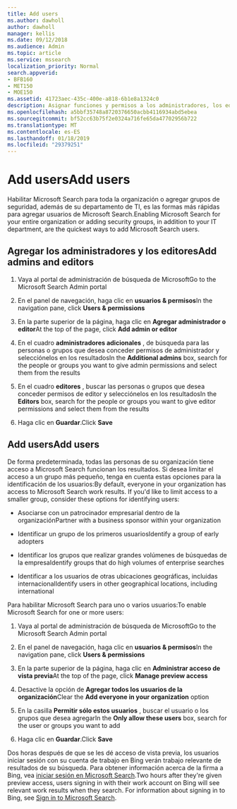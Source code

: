 ```yaml
---
title: Add users
ms.author: dawholl
author: dawholl
manager: kellis
ms.date: 09/12/2018
ms.audience: Admin
ms.topic: article
ms.service: mssearch
localization_priority: Normal
search.appverid:
- BFB160
- MET150
- MOE150
ms.assetid: 41723aec-435c-400e-a818-6b1e8a1324c0
description: Asignar funciones y permisos a los administradores, los editores y los usuarios en el portal de administración de búsqueda de Microsoft
ms.openlocfilehash: a5bbf35748a8720376650acbb4116934abd5ebea
ms.sourcegitcommit: bf52cc63b75f2e0324a716fe65da47702956b722
ms.translationtype: MT
ms.contentlocale: es-ES
ms.lasthandoff: 01/18/2019
ms.locfileid: "29379251"
---
```

# <a name="add-users"></a><span data-ttu-id="60c08-103">Add users</span><span class="sxs-lookup"><span data-stu-id="60c08-103">Add users</span></span>

<span data-ttu-id="60c08-104">Habilitar Microsoft Search para toda la organización o agregar grupos de seguridad, además de su departamento de TI, es las formas más rápidas para agregar usuarios de Microsoft Search.</span><span class="sxs-lookup"><span data-stu-id="60c08-104">Enabling Microsoft Search for your entire organization or adding security groups, in addition to your IT department, are the quickest ways to add Microsoft Search users.</span></span>
  
## <a name="add-admins-and-editors"></a><span data-ttu-id="60c08-105">Agregar los administradores y los editores</span><span class="sxs-lookup"><span data-stu-id="60c08-105">Add admins and editors</span></span>

1. <span data-ttu-id="60c08-106">Vaya al portal de administración de búsqueda de Microsoft</span><span class="sxs-lookup"><span data-stu-id="60c08-106">Go to the Microsoft Search Admin portal</span></span>
    
2. <span data-ttu-id="60c08-107">En el panel de navegación, haga clic en **usuarios &amp; permisos**</span><span class="sxs-lookup"><span data-stu-id="60c08-107">In the navigation pane, click **Users &amp; permissions**</span></span>
    
3. <span data-ttu-id="60c08-108">En la parte superior de la página, haga clic en **Agregar administrador o editor**</span><span class="sxs-lookup"><span data-stu-id="60c08-108">At the top of the page, click **Add admin or editor**</span></span>
    
4. <span data-ttu-id="60c08-109">En el cuadro **administradores adicionales** , de búsqueda para las personas o grupos que desea conceder permisos de administrador y selecciónelos en los resultados</span><span class="sxs-lookup"><span data-stu-id="60c08-109">In the **Additional admins** box, search for the people or groups you want to give admin permissions and select them from the results</span></span> 
    
5. <span data-ttu-id="60c08-110">En el cuadro **editores** , buscar las personas o grupos que desea conceder permisos de editor y selecciónelos en los resultados</span><span class="sxs-lookup"><span data-stu-id="60c08-110">In the **Editors** box, search for the people or groups you want to give editor permissions and select them from the results</span></span> 
    
6. <span data-ttu-id="60c08-111">Haga clic en **Guardar**.</span><span class="sxs-lookup"><span data-stu-id="60c08-111">Click **Save**</span></span>
    
## <a name="add-users"></a><span data-ttu-id="60c08-112">Add users</span><span class="sxs-lookup"><span data-stu-id="60c08-112">Add users</span></span>

<span data-ttu-id="60c08-p101">De forma predeterminada, todas las personas de su organización tiene acceso a Microsoft Search funcionan los resultados. Si desea limitar el acceso a un grupo más pequeño, tenga en cuenta estas opciones para la identificación de los usuarios:</span><span class="sxs-lookup"><span data-stu-id="60c08-p101">By default, everyone in your organization has access to Microsoft Search work results. If you'd like to limit access to a smaller group, consider these options for identifying users:</span></span>
  
- <span data-ttu-id="60c08-115">Asociarse con un patrocinador empresarial dentro de la organización</span><span class="sxs-lookup"><span data-stu-id="60c08-115">Partner with a business sponsor within your organization</span></span>
    
- <span data-ttu-id="60c08-116">Identificar un grupo de los primeros usuarios</span><span class="sxs-lookup"><span data-stu-id="60c08-116">Identify a group of early adopters</span></span>
    
- <span data-ttu-id="60c08-117">Identificar los grupos que realizar grandes volúmenes de búsquedas de la empresa</span><span class="sxs-lookup"><span data-stu-id="60c08-117">Identify groups that do high volumes of enterprise searches</span></span>
    
- <span data-ttu-id="60c08-118">Identificar a los usuarios de otras ubicaciones geográficas, incluidas internacional</span><span class="sxs-lookup"><span data-stu-id="60c08-118">Identify users in other geographical locations, including international</span></span>
    
<span data-ttu-id="60c08-119">Para habilitar Microsoft Search para uno o varios usuarios:</span><span class="sxs-lookup"><span data-stu-id="60c08-119">To enable Microsoft Search for one or more users:</span></span>
  
1. <span data-ttu-id="60c08-120">Vaya al portal de administración de búsqueda de Microsoft</span><span class="sxs-lookup"><span data-stu-id="60c08-120">Go to the Microsoft Search Admin portal</span></span>
    
2. <span data-ttu-id="60c08-121">En el panel de navegación, haga clic en **usuarios &amp; permisos**</span><span class="sxs-lookup"><span data-stu-id="60c08-121">In the navigation pane, click **Users &amp; permissions**</span></span>
    
3. <span data-ttu-id="60c08-122">En la parte superior de la página, haga clic en **Administrar acceso de vista previa**</span><span class="sxs-lookup"><span data-stu-id="60c08-122">At the top of the page, click **Manage preview access**</span></span>
    
4. <span data-ttu-id="60c08-123">Desactive la opción de **Agregar todos los usuarios de la organización**</span><span class="sxs-lookup"><span data-stu-id="60c08-123">Clear the **Add everyone in your organization** option</span></span> 
    
5. <span data-ttu-id="60c08-124">En la casilla **Permitir sólo estos usuarios** , buscar el usuario o los grupos que desea agregar</span><span class="sxs-lookup"><span data-stu-id="60c08-124">In the **Only allow these users** box, search for the user or groups you want to add</span></span> 
    
6. <span data-ttu-id="60c08-125">Haga clic en **Guardar**.</span><span class="sxs-lookup"><span data-stu-id="60c08-125">Click **Save**</span></span>
    
<span data-ttu-id="60c08-p102">Dos horas después de que se les dé acceso de vista previa, los usuarios iniciar sesión con su cuenta de trabajo en Bing verán trabajo relevante de resultados de su búsqueda. Para obtener información acerca de la firma a Bing, vea [iniciar sesión en Microsoft Search](use/sign-in.md).</span><span class="sxs-lookup"><span data-stu-id="60c08-p102">Two hours after they're given preview access, users signing in with their work account on Bing will see relevant work results when they search. For information about signing in to Bing, see [Sign in to Microsoft Search](use/sign-in.md).</span></span>